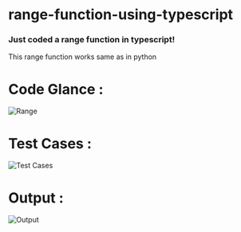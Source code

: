# range-function-using-typescript
### Just coded a range function in typescript!
This range function works same as in python


# Code Glance :

![Range](https://user-images.githubusercontent.com/70565774/116687791-55f14180-a9d3-11eb-9d2a-e57f2a995def.png)


# Test Cases : 

![Test Cases](https://user-images.githubusercontent.com/70565774/116687830-686b7b00-a9d3-11eb-9455-421fd32fe1e7.png)


# Output : 

![Output](https://user-images.githubusercontent.com/70565774/116687880-7faa6880-a9d3-11eb-98f9-7aa6f6d2ba20.png)
